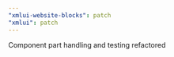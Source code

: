 ```yaml
---
"xmlui-website-blocks": patch
"xmlui": patch
---
```


Component part handling and testing refactored
